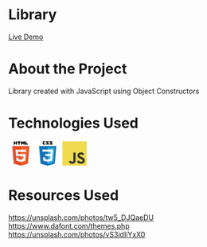 # Library
<a href="">Live Demo </a>

# About the Project
Library created with JavaScript using Object Constructors

# Technologies Used
<img src="https://github.com/devicons/devicon/blob/master/icons/html5/html5-original-wordmark.svg" width="50"> <img src="https://github.com/devicons/devicon/blob/master/icons/css3/css3-original-wordmark.svg" width="50"> <img src="https://github.com/devicons/devicon/blob/master/icons/javascript/javascript-original.svg" width="50">

# Resources Used
https://unsplash.com/photos/tw5_DJQaeDU
https://www.dafont.com/themes.php
https://unsplash.com/photos/vS3idIiYxX0